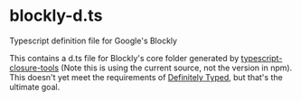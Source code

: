# blockly-d.ts
Typescript definition file for Google's Blockly

This contains a d.ts file for Blockly's core folder generated by [typescript-closure-tools](https://github.com/fivetran/typescript-closure-tools) (Note this is using the current source, not the version in npm). This doesn't yet meet the requirements of [Definitely Typed](http://definitelytyped.org/), but that's the ultimate goal.
